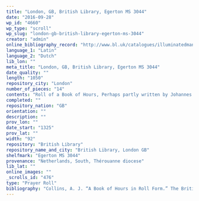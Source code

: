 ```yaml
---
title: "London, GB, British Library, Egerton MS 3044"
date: "2016-09-28"
wp_id: "4660"
wp_type: "scroll"
wp_slug: "london-gb-british-library-egerton-ms-3044"
creator: "admin"
online_bibliography_record: "http://www.bl.uk/catalogues/illuminatedmanuscripts/record.asp?MSID=8175&CollID=28&NStart=3044"
language_1: "Latin"
language_2: "Dutch"
lib_lon: ""
meta_title: "London, GB, British Library, Egerton MS 3044"
date_quality: ""
length: "1050"
repository_city: "London"
number_of_pieces: "14"
contents: "Roll of a Book of Hours, Perhaps partly written by Johannes de Ecclesia."
completed: ""
repository_nation: "GB"
orientation: ""
description: ""
prov_lon: ""
date_start: "1325"
prov_lat: ""
width: "92"
repository: "British Library"
repository_name_and_city: "British Library, London GB"
shelfmark: "Egerton MS 3044"
provenance: "Netherlands, South, Thérouanne diocese"
lib_lat: ""
online_images: ""
_scrolls_id: "476"
type: "Prayer Roll"
bibliography: "Collins, A. J. “A Book of Hours in Roll Form.” The British Museum Quarterly 4, no. 4 (1930): 111.<br/> Stork, Hans-Walter. “Spätmittelalterliche Gebetsbücher in Rollenform in Überlieferung Und Bild.” Gutenberg Jahrschrift 20 (2010): 43–78."
---
```



